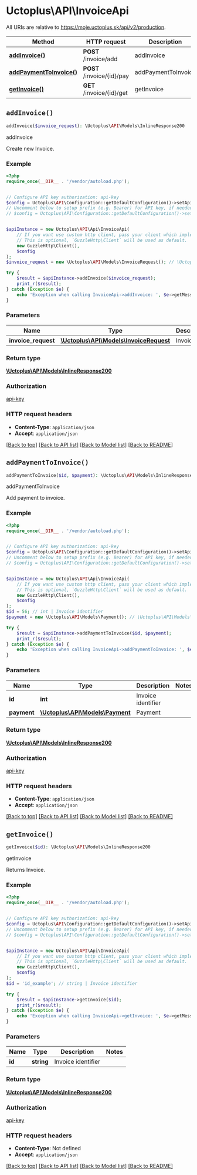 # Uctoplus\API\InvoiceApi

All URIs are relative to https://moje.uctoplus.sk/api/v2/production.

Method | HTTP request | Description
------------- | ------------- | -------------
[**addInvoice()**](InvoiceApi.md#addInvoice) | **POST** /invoice/add | addInvoice
[**addPaymentToInvoice()**](InvoiceApi.md#addPaymentToInvoice) | **POST** /invoice/{id}/pay | addPaymentToInvoice
[**getInvoice()**](InvoiceApi.md#getInvoice) | **GET** /invoice/{id}/get | getInvoice


## `addInvoice()`

```php
addInvoice($invoice_request): \Uctoplus\API\Models\InlineResponse200
```

addInvoice

Create new Invoice.

### Example

```php
<?php
require_once(__DIR__ . '/vendor/autoload.php');


// Configure API key authorization: api-key
$config = Uctoplus\API\Configuration::getDefaultConfiguration()->setApiKey('api-key', 'YOUR_API_KEY');
// Uncomment below to setup prefix (e.g. Bearer) for API key, if needed
// $config = Uctoplus\API\Configuration::getDefaultConfiguration()->setApiKeyPrefix('api-key', 'Bearer');


$apiInstance = new Uctoplus\API\Api\InvoiceApi(
    // If you want use custom http client, pass your client which implements `GuzzleHttp\ClientInterface`.
    // This is optional, `GuzzleHttp\Client` will be used as default.
    new GuzzleHttp\Client(),
    $config
);
$invoice_request = new \Uctoplus\API\Models\InvoiceRequest(); // \Uctoplus\API\Models\InvoiceRequest | Invoice

try {
    $result = $apiInstance->addInvoice($invoice_request);
    print_r($result);
} catch (Exception $e) {
    echo 'Exception when calling InvoiceApi->addInvoice: ', $e->getMessage(), PHP_EOL;
}
```

### Parameters

Name | Type | Description  | Notes
------------- | ------------- | ------------- | -------------
 **invoice_request** | [**\Uctoplus\API\Models\InvoiceRequest**](../Model/InvoiceRequest.md)| Invoice |

### Return type

[**\Uctoplus\API\Models\InlineResponse200**](../Model/InlineResponse200.md)

### Authorization

[api-key](../../README.md#api-key)

### HTTP request headers

- **Content-Type**: `application/json`
- **Accept**: `application/json`

[[Back to top]](#) [[Back to API list]](../../README.md#endpoints)
[[Back to Model list]](../../README.md#models)
[[Back to README]](../../README.md)

## `addPaymentToInvoice()`

```php
addPaymentToInvoice($id, $payment): \Uctoplus\API\Models\InlineResponse200
```

addPaymentToInvoice

Add payment to invoice.

### Example

```php
<?php
require_once(__DIR__ . '/vendor/autoload.php');


// Configure API key authorization: api-key
$config = Uctoplus\API\Configuration::getDefaultConfiguration()->setApiKey('api-key', 'YOUR_API_KEY');
// Uncomment below to setup prefix (e.g. Bearer) for API key, if needed
// $config = Uctoplus\API\Configuration::getDefaultConfiguration()->setApiKeyPrefix('api-key', 'Bearer');


$apiInstance = new Uctoplus\API\Api\InvoiceApi(
    // If you want use custom http client, pass your client which implements `GuzzleHttp\ClientInterface`.
    // This is optional, `GuzzleHttp\Client` will be used as default.
    new GuzzleHttp\Client(),
    $config
);
$id = 56; // int | Invoice identifier
$payment = new \Uctoplus\API\Models\Payment(); // \Uctoplus\API\Models\Payment | Payment

try {
    $result = $apiInstance->addPaymentToInvoice($id, $payment);
    print_r($result);
} catch (Exception $e) {
    echo 'Exception when calling InvoiceApi->addPaymentToInvoice: ', $e->getMessage(), PHP_EOL;
}
```

### Parameters

Name | Type | Description  | Notes
------------- | ------------- | ------------- | -------------
 **id** | **int**| Invoice identifier |
 **payment** | [**\Uctoplus\API\Models\Payment**](../Model/Payment.md)| Payment |

### Return type

[**\Uctoplus\API\Models\InlineResponse200**](../Model/InlineResponse200.md)

### Authorization

[api-key](../../README.md#api-key)

### HTTP request headers

- **Content-Type**: `application/json`
- **Accept**: `application/json`

[[Back to top]](#) [[Back to API list]](../../README.md#endpoints)
[[Back to Model list]](../../README.md#models)
[[Back to README]](../../README.md)

## `getInvoice()`

```php
getInvoice($id): \Uctoplus\API\Models\InlineResponse200
```

getInvoice

Returns Invoice.

### Example

```php
<?php
require_once(__DIR__ . '/vendor/autoload.php');


// Configure API key authorization: api-key
$config = Uctoplus\API\Configuration::getDefaultConfiguration()->setApiKey('api-key', 'YOUR_API_KEY');
// Uncomment below to setup prefix (e.g. Bearer) for API key, if needed
// $config = Uctoplus\API\Configuration::getDefaultConfiguration()->setApiKeyPrefix('api-key', 'Bearer');


$apiInstance = new Uctoplus\API\Api\InvoiceApi(
    // If you want use custom http client, pass your client which implements `GuzzleHttp\ClientInterface`.
    // This is optional, `GuzzleHttp\Client` will be used as default.
    new GuzzleHttp\Client(),
    $config
);
$id = 'id_example'; // string | Invoice identifier

try {
    $result = $apiInstance->getInvoice($id);
    print_r($result);
} catch (Exception $e) {
    echo 'Exception when calling InvoiceApi->getInvoice: ', $e->getMessage(), PHP_EOL;
}
```

### Parameters

Name | Type | Description  | Notes
------------- | ------------- | ------------- | -------------
 **id** | **string**| Invoice identifier |

### Return type

[**\Uctoplus\API\Models\InlineResponse200**](../Model/InlineResponse200.md)

### Authorization

[api-key](../../README.md#api-key)

### HTTP request headers

- **Content-Type**: Not defined
- **Accept**: `application/json`

[[Back to top]](#) [[Back to API list]](../../README.md#endpoints)
[[Back to Model list]](../../README.md#models)
[[Back to README]](../../README.md)
